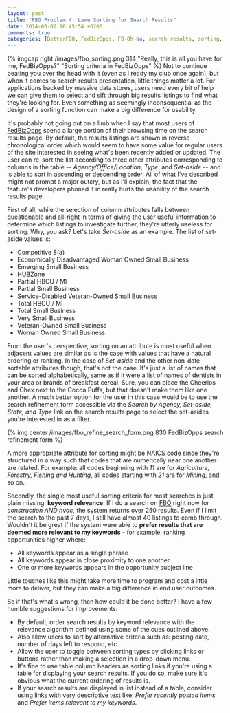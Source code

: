 ```yaml
---
layout: post
title: "FBO Problem 4: Lame Sorting for Search Results"
date: 2014-06-02 10:45:54 +0200
comments: true
categories: [BetterFBO, FedBizOpps, FB-Oh-No, search results, sorting, keyword relevance, UX]
---
```

{% imgcap right /images/fbo_sorting.png 314 "Really, this is all you have for me, FedBizOpps?" "Sorting criteria in FedBizOpps" %}
Not to continue beating you over the head with it (even as I ready my club once again), but when it comes to search results presentation, little things matter a lot.  For applications backed by massive data stores, users need every bit of help we can give them to select and sift through big results listings to find what they're looking for.  Even something as seemingly inconsequential as the design of a sorting function can make a big difference for usability.

It's probably not going out on a limb when I say that most users of [FedBizOpps](https://fbo.gov/) spend a large portion of their browsing time on the search results page.  By default, the results listings are shown in reverse chronological order which would seem to have some value for regular users of the site interested in seeing what's been recently added or updated.  The user can re-sort the list according to three other attributes corresponding to columns in the table -- *Agency/Office/Location*, *Type*, and *Set-aside* -- and is able to sort in ascending or descending order.  All of what I've described might not prompt a major outcry, but as I'll explain, the fact that the feature's developers phoned it in really hurts the usability of the search results page.<!--more-->

First of all, while the selection of column attributes falls between questionable and all-right in terms of giving the user useful information to determine which listings to investigate further, they're utterly useless for sorting.  Why, you ask?  Let's take *Set-aside* as an example.  The list of set-aside values is:

* Competitive 8(a)
* Economically Disadvantaged Woman Owned Small Business
* Emerging Small Business
* HUBZone
* Partial HBCU / MI
* Partial Small Business
* Service-Disabled Veteran-Owned Small Business
* Total HBCU / MI
* Total Small Business
* Very Small Business
* Veteran-Owned Small Business
* Woman Owned Small Business

From the user's perspective, sorting on an attribute is most useful when adjacent values are similar as is the case with values that have a natural ordering or ranking.  In the case of *Set-aside* and the other non-date sortable attributes though, that's not the case.  It's just a list of names that can be sorted alphabetically, same as if it were a list of names of dentists in your area or brands of breakfast cereal.  Sure, you can place the Cheerios and Chex next to the Cocoa Puffs, but that doesn't make them like one another.  A much better option for the user in this case would be to use the search refinement form accessible via the *Search by Agency, Set-aside, State, and Type* link on the search results page to select the set-asides you're interested in as a filter.

{% img center /images/fbo_refine_search_form.png 830 FedBizOpps search refinement form %}

A more appropriate attribute for sorting might be NAICS code since they're structured in a way such that codes that are numerically near one another are related.  For example: all codes beginning with *11* are for *Agriculture, Forestry, Fishing and Hunting*, all codes starting with *21* are for *Mining*, and so on.

Secondly, the single most useful sorting criteria for most searches is just plain missing: **keyword relevance**.  If I do a search on [FBO](https://fbo.gov/) right now for *construction AND hvac*, the system returns over 250 results.  Even if I limit the search to the past 7 days, I still have almost 40 listings to comb through.  Wouldn't it be great if the system were able to **prefer results that are deemed more relevant to my keywords** - for example, ranking opportunities higher where:

* All keywords appear as a single phrase
* All keywords appear in close proximity to one another
* One or more keywords appears in the opportunity subject line

Little touches like this might take more time to program and cost a little more to deliver, but they can make a big difference in end user outcomes.

So if that's what's wrong, then how could it be done better?  I have a few humble suggestions for improvements:

* By default, order search results by keyword relevance with the relevance algorithm defined using some of the cues outlined above.
* Also allow users to sort by alternative criteria such as: posting date, number of days left to respond, etc.
* Allow the user to toggle between sorting types by clicking links or buttons rather than making a selection in a drop-down menu.
* It's fine to use table column headers as sorting links if you're using a table for displaying your search results.  If you do so, make sure it's obvious what the current ordering of results is.
* If your search results are displayed in list instead of a table, consider using links with very descriptive text like: *Prefer recently posted items* and *Prefer items relevant to my keywords*.

